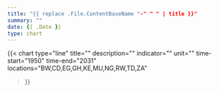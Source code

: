 ```yaml
---
title: "{{ replace .File.ContentBaseName "-" " " | title }}"
summary: ""
date: {{ .Date }}
type: chart
---
```


{{< chart
    type="line"
    title=""
    description=""
    indicator=""
    unit=""
    time-start="1950"
    time-end="2031"
    locations="BW,CD,EG,GH,KE,MU,NG,RW,TD,ZA"
>}}
